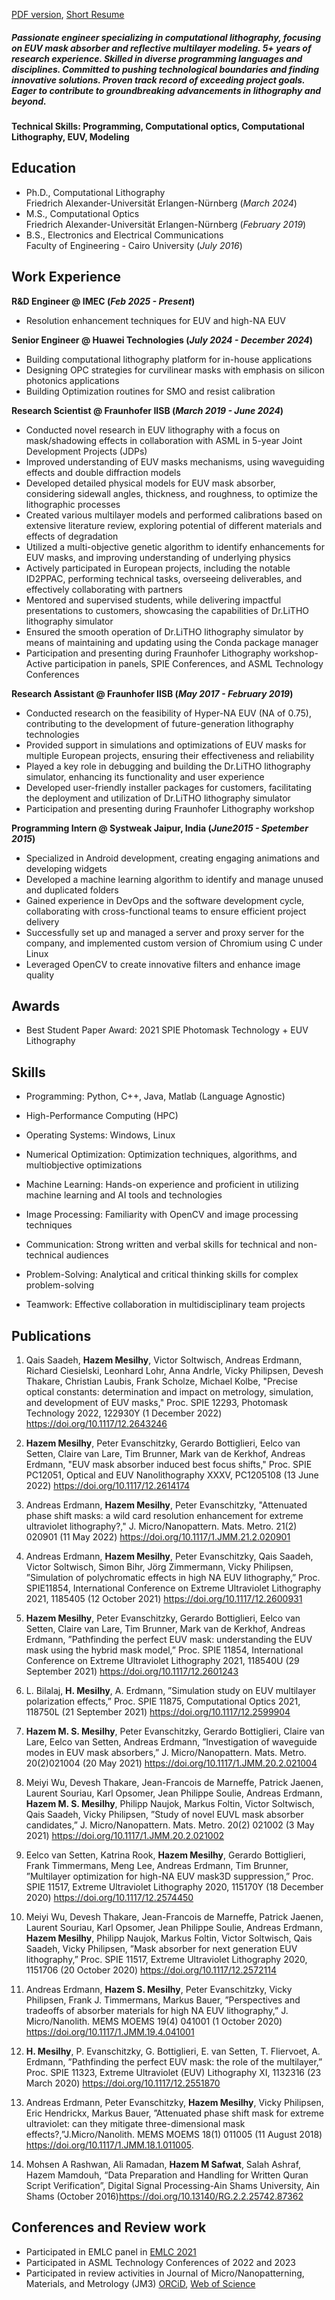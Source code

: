 [PDF version](./assets/HazemMesilhy2024.pdf), [Short Resume](./assets/Hazem_CV_2024.pdf)

##### Passionate engineer specializing in computational lithography, focusing on EUV mask absorber and reflective multilayer modeling. 5+ years of research experience. Skilled in diverse programming languages and disciplines. Committed to pushing technological boundaries and finding innovative solutions. Proven track record of exceeding project goals. Eager to contribute to groundbreaking advancements in lithography and beyond.

#### Technical Skills: Programming, Computational optics, Computational Lithography, EUV, Modeling

## Education
+ Ph.D., Computational Lithography  
Friedrich Alexander-Universität Erlangen-Nürnberg (_March 2024_)								       		
+ M.S., Computational Optics  
Friedrich Alexander-Universität Erlangen-Nürnberg (_February 2019_)	 			        		
+ B.S., Electronics and Electrical Communications  
Faculty of Engineering - Cairo University (_July 2016_)

## Work Experience
**R&D Engineer @ IMEC (_Feb 2025 - Present_)**
- Resolution enhancement techniques for EUV and high-NA EUV

**Senior Engineer @ Huawei Technologies (_July 2024 - December 2024_)**
- Building computational lithography platform for in-house applications
- Designing OPC strategies for curvilinear masks with emphasis on silicon photonics applications
-  Building Optimization routines for SMO and resist calibration

**Research Scientist @ Fraunhofer IISB (_March 2019 - June 2024_)**
- Conducted novel research in EUV lithography with a focus on mask/shadowing effects in collaboration with ASML in 5-year Joint Development Projects (JDPs)
- Improved understanding of EUV masks mechanisms, using waveguiding effects and double diffraction models
- Developed detailed physical models for EUV mask absorber, considering sidewall angles, thickness, and roughness, to optimize the lithographic processes
- Created various multilayer models and performed calibrations based on extensive literature review, exploring potential of different materials and effects of degradation
- Utilized a multi-objective genetic algorithm to identify enhancements for EUV masks, and improving understanding of underlying physics
- Actively participated in European projects, including the notable ID2PPAC, performing technical tasks, overseeing deliverables, and effectively collaborating with partners
- Mentored and supervised students, while delivering impactful presentations to customers, showcasing the capabilities of Dr.LiTHO lithography simulator
- Ensured the smooth operation of Dr.LiTHO lithography simulator by means of maintaining and updating using the Conda package manager
- Participation and presenting during Fraunhofer Lithography workshop- Active participation in panels, SPIE Conferences, and ASML Technology Conferences 

**Research Assistant @ Fraunhofer IISB (_May 2017 - February 2019_)**
- Conducted research on the feasibility of Hyper-NA EUV (NA of 0.75), contributing to the development of future-generation lithography technologies
- Provided support in simulations and optimizations of EUV masks for multiple European projects, ensuring their effectiveness and reliability
- Played a key role in debugging and building the Dr.LiTHO lithography simulator, enhancing its functionality and user experience
- Developed user-friendly installer packages for customers, facilitating the deployment and utilization of Dr.LiTHO lithography simulator
- Participation and presenting during Fraunhofer Lithography workshop

**Programming Intern @ Systweak Jaipur, India (_June2015 - Spetember 2015_)**
- Specialized in Android development, creating engaging animations and developing widgets
- Developed a machine learning algorithm to identify and manage unused and duplicated folders
- Gained experience in DevOps and the software development cycle, collaborating with cross-functional teams to ensure efficient project delivery
- Successfully set up and managed a server and proxy server for the company, and implemented custom version of Chromium using C under Linux
- Leveraged OpenCV to create innovative filters and enhance image quality

## Awards
- Best Student Paper Award: 2021 SPIE Photomask Technology + EUV Lithography

## Skills
- Programming: Python, C++, Java, Matlab (Language Agnostic)
- High-Performance Computing (HPC)
- Operating Systems: Windows, Linux
- Numerical Optimization: Optimization techniques, algorithms, and multiobjective optimizations 

- Machine Learning: Hands-on experience and proficient in utilizing machine learning and AI tools and technologies

- Image Processing: Familiarity with OpenCV and image processing techniques 

- Communication: Strong written and verbal skills for technical and non-technical audiences 

- Problem-Solving: Analytical and critical thinking skills for complex problem-solving 

- Teamwork: Effective collaboration in multidisciplinary team projects

## Publications
1. Qais Saadeh, **Hazem Mesilhy**, Victor Soltwisch, Andreas Erdmann, Richard Ciesielski, Leonhard Lohr, Anna Andrle, Vicky Philipsen, Devesh Thakare, Christian Laubis, Frank Scholze, Michael Kolbe, "Precise optical constants: determination and impact on metrology, simulation, and development of EUV masks," Proc. SPIE 12293, Photomask Technology 2022, 122930Y (1 December 2022) https://doi.org/10.1117/12.2643246 

2. **Hazem Mesilhy**, Peter Evanschitzky, Gerardo Bottiglieri, Eelco van Setten, Claire van Lare, Tim Brunner, Mark van de Kerkhof, Andreas Erdmann, "EUV mask absorber induced best focus shifts," Proc. SPIE PC12051, Optical and EUV Nanolithography XXXV, PC1205108 (13 June 2022) https://doi.org/10.1117/12.2614174 

3. Andreas Erdmann, **Hazem Mesilhy**, Peter Evanschitzky, "Attenuated phase shift masks: a wild card resolution enhancement for extreme ultraviolet lithography?," J. Micro/Nanopattern. Mats. Metro. 21(2) 020901 (11 May 2022) https://doi.org/10.1117/1.JMM.21.2.020901 

4. Andreas Erdmann, **Hazem Mesilhy**, Peter Evanschitzky, Qais Saadeh, Victor Soltwisch, Simon Bihr, Jörg Zimmermann, Vicky Philipsen, ”Simulation of polychromatic effects in high NA EUV lithography,” Proc. SPIE11854, International Conference on Extreme Ultraviolet Lithography 2021, 1185405 (12 October 2021) https://doi.org/10.1117/12.2600931

5. **Hazem Mesilhy**, Peter Evanschitzky, Gerardo Bottiglieri, Eelco van Setten, Claire van Lare, Tim Brunner, Mark van de Kerkhof, Andreas Erdmann, ”Pathfinding the perfect EUV mask: understanding the EUV mask using the hybrid mask model,” Proc. SPIE 11854, International Conference on Extreme Ultraviolet Lithography 2021, 118540U (29 September 2021) https://doi.org/10.1117/12.2601243

6. L. Bilalaj, **H. Mesilhy**, A. Erdmann, ”Simulation study on EUV multilayer polarization effects,” Proc. SPIE 11875, Computational Optics 2021, 118750L (21 September 2021) https://doi.org/10.1117/12.2599904 

7. **Hazem M. S. Mesilhy**, Peter Evanschitzky, Gerardo Bottiglieri, Claire van Lare, Eelco van Setten, Andreas Erdmann, ”Investigation of waveguide modes in EUV mask absorbers,” J. Micro/Nanopattern. Mats. Metro. 20(2)021004 (20 May 2021) https://doi.org/10.1117/1.JMM.20.2.021004 

8. Meiyi Wu, Devesh Thakare, Jean-Francois de Marneffe, Patrick Jaenen, Laurent Souriau, Karl Opsomer, Jean Philippe Soulie, Andreas Erdmann, **Hazem M. S. Mesilhy**, Philipp Naujok, Markus Foltin, Victor Soltwisch, Qais Saadeh, Vicky Philipsen, ”Study of novel EUVL mask absorber candidates,” J. Micro/Nanopattern. Mats. Metro. 20(2) 021002 (3 May 2021) https://doi.org/10.1117/1.JMM.20.2.021002 

9. Eelco van Setten, Katrina Rook, **Hazem Mesilhy**, Gerardo Bottiglieri, Frank Timmermans, Meng Lee, Andreas Erdmann, Tim Brunner, ”Multilayer optimization for high-NA EUV mask3D suppression,” Proc. SPIE 11517, Extreme Ultraviolet Lithography 2020, 115170Y (18 December 2020) https://doi.org/10.1117/12.2574450 

10. Meiyi Wu, Devesh Thakare, Jean-Francois de Marneffe, Patrick Jaenen, Laurent Souriau, Karl Opsomer, Jean Philippe Soulie, Andreas Erdmann, **Hazem Mesilhy**, Philipp Naujok, Markus Foltin, Victor Soltwisch, Qais Saadeh, Vicky Philipsen, ”Mask absorber for next generation EUV lithography,” Proc. SPIE 11517, Extreme Ultraviolet Lithography 2020, 1151706 (20 October 2020) https://doi.org/10.1117/12.2572114 

11. Andreas Erdmann, **Hazem S. Mesilhy**, Peter Evanschitzky, Vicky Philipsen, Frank J. Timmermans, Markus Bauer, ”Perspectives and tradeoffs of absorber materials for high NA EUV lithography,” J. Micro/Nanolith. MEMS MOEMS 19(4) 041001 (1 October 2020) https://doi.org/10.1117/1.JMM.19.4.041001 

12. **H. Mesilhy**, P. Evanschitzky, G. Bottiglieri, E. van Setten, T. Fliervoet, A. Erdmann, ”Pathfinding the perfect EUV mask: the role of the multilayer,” Proc. SPIE 11323, Extreme Ultraviolet (EUV) Lithography XI, 1132316 (23 March 2020) https://doi.org/10.1117/12.2551870 

13. Andreas Erdmann, Peter Evanschitzky, **Hazem Mesilhy**, Vicky Philipsen, Eric Hendrickx, Markus Bauer, ”Attenuated phase shift mask for extreme ultraviolet: can they mitigate three-dimensional mask effects?,”J.Micro/Nanolith. MEMS MOEMS 18(1) 011005 (11 August 2018) https://doi.org/10.1117/1.JMM.18.1.011005.

14. Mohsen A Rashwan, Ali Ramadan, **Hazem M Safwat**, Salah Ashraf, Hazem Mamdouh, “Data Preparation and Handling for Written Quran Script Verification”, Digital Signal Processing-Ain Shams University, Ain Shams (October 2016)https://doi.org/10.13140/RG.2.2.25742.87362

## Conferences and Review work
- Participated in EMLC panel in [EMLC 2021](https://www.emlc-conference.com/resource/blob/2081542/358f68435c7ef4fbe58ebed016ba9348/program-schedule-emlc2021-data.pdf)
- Participated in ASML Technology Conferences of 2022 and 2023
- Participated in review activities in Journal of Micro/Nanopatterning, Materials, and Metrology (JM3) [ORCiD](https://orcid.org/0000-0003-0330-7115), [Web of Science](https://www.webofscience.com/wos/author/record/AAW-7196-2020)
